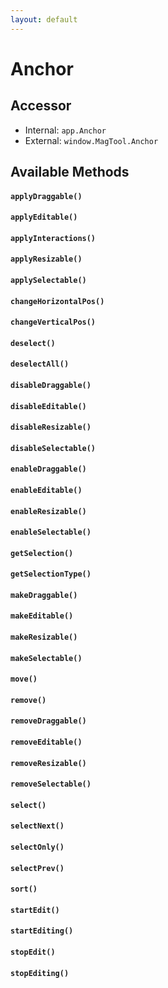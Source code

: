 ```yaml
---
layout: default
---
```


# Anchor
<!-- [[TOC]] -->

## Accessor

 - Internal: `app.Anchor`
 - External: `window.MagTool.Anchor`

## Available Methods

#### `applyDraggable()`

#### `applyEditable()`

#### `applyInteractions()`

#### `applyResizable()`

#### `applySelectable()`

#### `changeHorizontalPos()`

#### `changeVerticalPos()`

#### `deselect()`

#### `deselectAll()`

#### `disableDraggable()`

#### `disableEditable()`

#### `disableResizable()`

#### `disableSelectable()`

#### `enableDraggable()`

#### `enableEditable()`

#### `enableResizable()`

#### `enableSelectable()`

#### `getSelection()`

#### `getSelectionType()`

#### `makeDraggable()`

#### `makeEditable()`

#### `makeResizable()`

#### `makeSelectable()`

#### `move()`

#### `remove()`

#### `removeDraggable()`

#### `removeEditable()`

#### `removeResizable()`

#### `removeSelectable()`

#### `select()`

#### `selectNext()`

#### `selectOnly()`

#### `selectPrev()`

#### `sort()`

#### `startEdit()`

#### `startEditing()`

#### `stopEdit()`

#### `stopEditing()`
